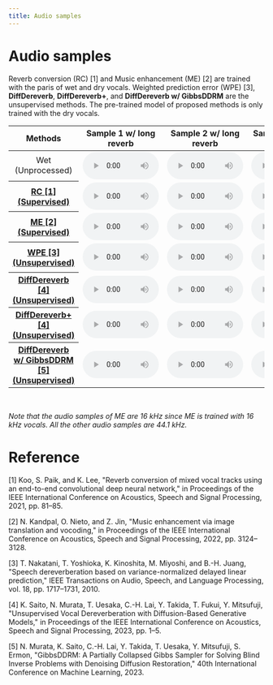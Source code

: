 ```yaml
---
title: Audio samples
---
```

# Audio samples

Reverb conversion (RC) [1] and Music enhancement (ME) [2] are trained with the paris of wet and dry vocals.
Weighted prediction error (WPE) [3], **DiffDereverb**, **DiffDereverb+**, and **DiffDereverb w/ GibbsDDRM** are the unsupervised methods.
The pre-trained model of proposed methods is only trained with the dry vocals.

<table align="center"  style="text-align: center;">
  <thead>
    <tr>
      <th style="text-align: center;">Methods</th>
      <th style="text-align: center;">Sample 1 w/ long reverb</th>
      <th style="text-align: center;">Sample 2 w/ long reverb</th>
      <th style="text-align: center;">Sample 1 w/ short reverb</th>
      <th style="text-align: center;">Sample 2 w/ short reverb</th>
    </tr>
  </thead>
  <tbody>
    <tr>
      <td>Wet <br> (Unprocessed)</td>
      <td><audio  controls="" style="width:150px;" preload="auto">
            <source src="audio/Wet/Vo_008_rev02.wav"></audio></td>
      <td><audio  controls="" style="width:150px;" preload="auto">
            <source src="audio/Wet/Vo_018_rev02_norm.wav"></audio></td>
      <td><audio  controls="" style="width:150px;" preload="auto">
            <source src="audio/Wet/Vo_008_rev04_norm.wav"></audio></td>
      <td><audio  controls="" style="width:150px;" preload="auto">
            <source src="audio/Wet/Vo_018_rev00_norm.wav"></audio></td>
    </tr>
    <tr>
      <th style="text-align: center;"><a href="https://arxiv.org/abs/2103.02147">RC [1] <br> (Supervised)</a></th>
      <td><audio  controls="" style="width:150px;" preload="auto">
            <source src="audio/RC/RC_Vo_008_rev02.wav"></audio></td>
      <td><audio  controls="" style="width:150px;" preload="auto">
            <source src="audio/RC/RC_Vo_018_rev02_norm.wav"></audio></td>
      <td><audio  controls="" style="width:150px;" preload="auto">
            <source src="audio/RC/RC_Vo_008_rev04_norm.wav"></audio></td>
      <td><audio  controls="" style="width:150px;" preload="auto">
            <source src="audio/RC/RC_Vo_018_rev00_norm.wav"></audio></td>
    </tr>
    <tr>
      <th style="text-align: center;"><a href="https://arxiv.org/abs/2204.13289">ME [2] <br> (Supervised)</a></th>
      <td><audio  controls="" style="width:150px;" preload="auto">
            <source src="audio/ME/ME_Vo_008_rev02_norm.wav"></audio></td>
      <td><audio  controls="" style="width:150px;" preload="auto">
            <source src="audio/ME/ME_Vo_018_rev02_norm.wav"></audio></td>
      <td><audio  controls="" style="width:150px;" preload="auto">
            <source src="audio/ME/ME_Vo_008_rev04_norm.wav"></audio></td>
      <td><audio  controls="" style="width:150px;" preload="auto">
            <source src="audio/ME/ME_Vo_018_rev00_norm.wav"></audio></td>
    </tr>
    <tr>
      <th style="text-align: center;"><a href="https://ieeexplore.ieee.org/document/5547558">WPE [3] <br> (Unsupervised)</a></th>
      <td><audio  controls="" style="width:150px;" preload="auto">
            <source src="audio/WPE/WPE_Vo_008_rev02.wav"></audio></td>
      <td><audio  controls="" style="width:150px;" preload="auto">
            <source src="audio/WPE/WPE_Vo_018_rev02_norm.wav"></audio></td>
      <td><audio  controls="" style="width:150px;" preload="auto">
            <source src="audio/WPE/WPE_Vo_008_rev04.wav"></audio></td>
      <td><audio  controls="" style="width:150px;" preload="auto">
            <source src="audio/WPE/WPE_Vo_018_rev00_norm.wav"></audio></td>
    </tr>
    <tr>
      <th style="text-align: center;"><a href="https://ieeexplore.ieee.org/document/10095761">DiffDereverb [4] <br> (Unsupervised)</th>
      <td><audio  controls="" style="width:150px;" preload="auto">
            <source src="audio/Proposed/Proposed_Vo_008_rev02.wav"></audio></td>
      <td><audio  controls="" style="width:150px;" preload="auto">
            <source src="audio/Proposed/Proposed_Vo_018_rev02_norm.wav"></audio></td>
      <td><audio  controls="" style="width:150px;" preload="auto">
            <source src="audio/Proposed/Proposed_Vo_008_rev04_norm.wav"></audio></td>
      <td><audio  controls="" style="width:150px;" preload="auto">
            <source src="audio/Proposed/Proposed_Vo_018_rev00_norm.wav"></audio></td>
    </tr>
    <tr>
      <th style="text-align: center;"><a href="https://ieeexplore.ieee.org/document/10095761">DiffDereverb+ [4] <br> (Unsupervised)</th>
      <td><audio  controls="" style="width:150px;" preload="auto">
            <source src="audio/Proposed+/Proposed+_Vo_008_rev02.wav"></audio></td>
      <td><audio  controls="" style="width:150px;" preload="auto">
            <source src="audio/Proposed+/Proposed+_Vo_018_rev02_norm.wav"></audio></td>
      <td><audio  controls="" style="width:150px;" preload="auto">
            <source src="audio/Proposed+/Proposed+_Vo_008_rev04_norm.wav"></audio></td>
      <td><audio  controls="" style="width:150px;" preload="auto">
            <source src="audio/Proposed+/Proposed+_Vo_018_rev00_norm.wav"></audio></td>
    </tr>
    <tr>
      <th style="text-align: center;"><a href="https://arxiv.org/abs/2301.12686">DiffDereverb w/ GibbsDDRM [5] <br> (Unsupervised)</th>
      <td><audio  controls="" style="width:150px;" preload="auto">
            <source src="audio/GibbsDDRM/GibbsDDRM_Vo_008_rev02.wav"></audio></td>
      <td><audio  controls="" style="width:150px;" preload="auto">
            <source src="audio/GibbsDDRM/GibbsDDRM_Vo_018_rev02_norm.wav"></audio></td>
      <td><audio  controls="" style="width:150px;" preload="auto">
            <source src="audio/GibbsDDRM/GibbsDDRM_Vo_008_rev04_norm.wav"></audio></td>
      <td><audio  controls="" style="width:150px;" preload="auto">
            <source src="audio/GibbsDDRM/GibbsDDRM_Vo_018_rev00_norm.wav"></audio></td>
    </tr>
  </tbody>
</table>    
<br>


*Note that the audio samples of ME are 16 kHz since ME is trained with 16 kHz vocals. All the other audio samples are 44.1 kHz.* 

# Reference
[1] Koo, S. Paik, and K. Lee, "Reverb conversion of mixed vocal tracks using an end-to-end convolutional deep neural network," in Proceedings of the IEEE International Conference on Acoustics, Speech and Signal Processing, 2021, pp. 81–85.

[2] N. Kandpal, O. Nieto, and Z. Jin, "Music enhancement via image translation and vocoding," in Proceedings of the IEEE International Conference on Acoustics, Speech and Signal Processing, 2022, pp. 3124–3128.

[3] T. Nakatani, T. Yoshioka, K. Kinoshita, M. Miyoshi, and B.-H. Juang, "Speech dereverberation based on variance-normalized delayed linear prediction," IEEE Transactions on Audio, Speech, and Language Processing, vol. 18, pp. 1717–1731, 2010.

[4] K. Saito, N. Murata, T. Uesaka, C.-H. Lai, Y. Takida, T. Fukui, Y. Mitsufuji, "Unsupervised Vocal Dereverberation with Diffusion-Based Generative Models," in Proceedings of the IEEE International Conference on Acoustics, Speech and Signal Processing, 2023, pp. 1–5.

[5] N. Murata, K. Saito, C.-H. Lai, Y. Takida, T. Uesaka, Y. Mitsufuji, S. Ermon, "GibbsDDRM: A Partially Collapsed Gibbs Sampler for Solving Blind Inverse Problems with Denoising Diffusion Restoration," 40th International Conference on Machine Learning, 2023.